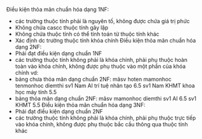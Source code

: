 Điều kiện thỏa mãn chuẩn hóa dạng 1NF: 
- các trường thuộc tính phải là nguyên tố, không được chứa giá trị phức
- Không chứa cascc thuộc tính gây lặp
- Không chứa thuộc tính có thể tính toán từ thuộc tính khác
- Xác định dc trường thuộc tính khóa chính
Điều kiện thỏa mãn chuẩn hóa dạng 2NF:
- Phải đạt điều kiện dạng chuẩn 1NF
- các trường thuộc tính không phải là khóa chính, phải phụ thuộc hoàn toàn vào khóa chính, không được phụ thuộc vào một phần của khóa chính
vd: 
- bảng chưa thỏa mãn dạng chuẩn 2NF:
	mãsv   hoten   mamonhoc   tenmonhoc         diemthi
	sv1		Nam     AI       trí tuệ nhân tạo 	 6.5
	sv1		Nam     KHMT     khoa học máy tính 	 5.5
- bảng thỏa mãn dạng chuẩn 2NF:
	mãsv      mamonhoc     diemthi
	sv1		    AI        	 6.5
	sv1		    KHMT     	 5.5
Điều kiện thỏa mãn chuẩn hóa dạng 3NF:
- Phải đạt điều kiện dạng chuẩn 2NF
- các trường thuộc tính không phải là khóa chính, phải phụ thuộc trực tiếp vào khóa chính, không được phụ thuộc bắc cầu thông qua thuộc tính khác